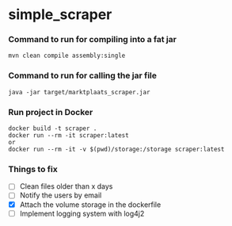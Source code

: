 # simple_scraper

### Command to run for compiling into a fat jar

```
mvn clean compile assembly:single
```
### Command to run for calling the jar file

```
java -jar target/marktplaats_scraper.jar
```

### Run project in Docker

```
docker build -t scraper .
docker run --rm -it scraper:latest
or 
docker run --rm -it -v $(pwd)/storage:/storage scraper:latest
```
### Things to fix
- [ ] Clean files older than x days
- [ ] Notify the users by email
- [x] Attach the volume storage in the dockerfile
- [ ] Implement logging system with log4j2